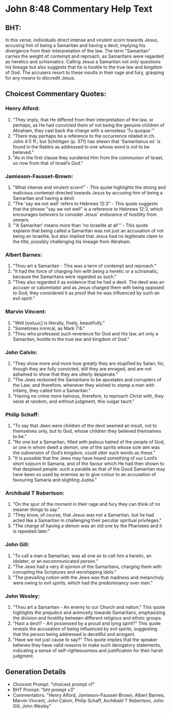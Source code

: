 # John 8:48 Commentary Help Text

## BHT:
In this verse, individuals direct intense and virulent scorn towards Jesus, accusing him of being a Samaritan and having a devil, implying his divergence from their interpretation of the law. The term "Samaritan" carries the weight of contempt and reproach, as Samaritans were regarded as heretics and schismatics. Calling Jesus a Samaritan not only questions his lineage but also suggests that he is hostile to the true law and kingdom of God. The accusers resort to these insults in their rage and fury, grasping for any means to discredit Jesus.

## Choicest Commentary Quotes:
### Henry Alford:
1. "They imply, that He differed from their interpretation of the law, or perhaps, as He had convicted them of not being the genuine children of Abraham, they cast back the charge with a senseless ‘Tu quoque.’" 
2. "There may perhaps be a reference to the occurrence related in ch. John 4:5 ff.; but Schöttgen (p. 371) has shewn that 'Samaritanus es' is found in the Rabbis as addressed to one whose word is not to be believed."
3. "As in the first clause they sundered Him from the communion of Israel, so now from that of Israel’s God."

### Jamieson-Fausset-Brown:
1. "What intense and virulent scorn!" - This quote highlights the strong and malicious contempt directed towards Jesus by accusing him of being a Samaritan and having a devil.
2. "The 'say we not well' refers to Hebrews 12:3" - This quote suggests that the phrase "say we not well" is a reference to Hebrews 12:3, which encourages believers to consider Jesus' endurance of hostility from sinners.
3. "'A Samaritan' means more than 'no Israelite at all'" - This quote explains that being called a Samaritan was not just an accusation of not being an Israelite, but also implied that Jesus had no legitimate claim to the title, possibly challenging his lineage from Abraham.

### Albert Barnes:
1. "Thou art a Samaritan - This was a term of contempt and reproach."
2. "It had the force of charging him with being a heretic or a schismatic, because the Samaritans were regarded as such."
3. "They also regarded it as evidence that he had a devil. The devil was an accuser or calumniator and as Jesus charged them with being opposed to God, they considered it as proof that he was influenced by such an evil spirit."

### Marvin Vincent:
1. "Well [καλως] is literally, finely, beautifully." 
2. "Sometimes ironical, as Mark 7:6." 
3. "Thou who professest such reverence for God and His law, art only a Samaritan, hostile to the true law and kingdom of God."

### John Calvin:
1. "They show more and more how greatly they are stupified by Satan; for, though they are fully convicted, still they are enraged, and are not ashamed to show that they are utterly desperate."
2. "The Jews reckoned the Samaritans to be apostates and corrupters of the Law; and therefore, whenever they wished to stamp a man with infamy, they called him a Samaritan."
3. "Having no crime more heinous, therefore, to reproach Christ with, they seize at random, and without judgment, this vulgar taunt."

### Philip Schaff:
1. "To say that Jews were children of the devil seemed an insult, not to themselves only, but to God, whose children they believed themselves to be."
2. "No one but a Samaritan, filled with jealous hatred of the people of God, or one in whom dwelt a demon, one of the spirits whose sole aim was the subversion of God’s kingdom, could utter such words as these."
3. "It is possible that the Jews may have heard something of our Lord’s short sojourn in Samaria, and of the favour which He had then shown to that despised people: such a parable as that of the Good Samaritan may have been so used by enemies as to give colour to an accusation of favouring Samaria and slighting Judea."

### Archibald T Robertson:
1. "On the spur of the moment in their rage and fury they can think of no meaner things to say."
2. "They know, of course, that Jesus was not a Samaritan, but he had acted like a Samaritan in challenging their peculiar spiritual privileges."
3. "The charge of having a demon was an old one by the Pharisees and it is repeated later."

### John Gill:
1. "To call a man a Samaritan, was all one as to call him a heretic, an idolater, or an excommunicated person."
2. "The Jews had a very ill opinion of the Samaritans, charging them with corrupting the Scriptures and worshipping idols."
3. "The prevailing notion with the Jews was that madness and melancholy were owing to evil spirits, which had the predominancy over men."

### John Wesley:
1. "Thou art a Samaritan - An enemy to our Church and nation." This quote highlights the prejudice and animosity towards Samaritans, emphasizing the division and hostility between different religious and ethnic groups.
2. "Hast a devil? - Art possessed by a proud and lying spirit?" This quote reveals the accusation of being influenced by evil spirits, suggesting that the person being addressed is deceitful and arrogant.
3. "Have we not just cause to say?" This quote implies that the speaker believes they have valid reasons to make such derogatory statements, indicating a sense of self-righteousness and justification for their harsh judgment.


## Generation Details
- Choicest Prompt: "choicest prompt v1"
- BHT Prompt: "bht prompt v3"
- Commentators: "Henry Alford, Jamieson-Fausset-Brown, Albert Barnes, Marvin Vincent, John Calvin, Philip Schaff, Archibald T Robertson, John Gill, John Wesley"
